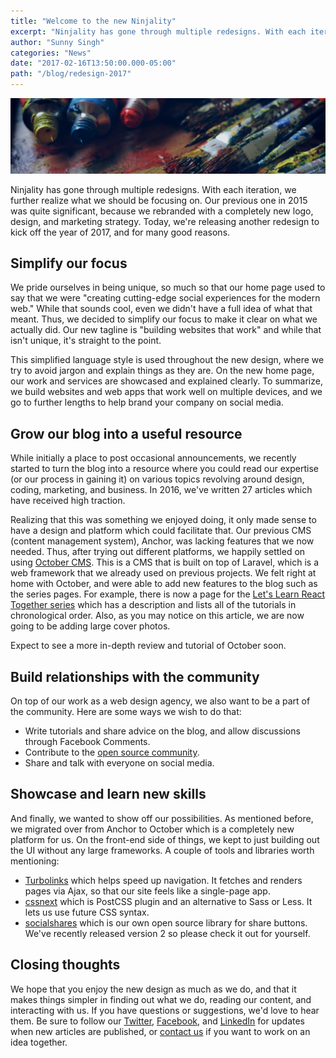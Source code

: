 ```yaml
---
title: "Welcome to the new Ninjality"
excerpt: "Ninjality has gone through multiple redesigns. With each iteration, we further realize what we should be focusing on. Our previous one in 2015 was quite significant, because we rebranded with a completely new logo, design, and marketing strategy. Today, we're releasing another redesign to kick off the year of 2017, and for many good reasons."
author: "Sunny Singh"
categories: "News"
date: "2017-02-16T13:50:00.000-05:00"
path: "/blog/redesign-2017"
---
```


![Cover image of paint and paint brushes laid out on a table](./images/cover.jpg)

Ninjality has gone through multiple redesigns. With each iteration, we further realize what we should be focusing on. Our previous one in 2015 was quite significant, because we rebranded with a completely new logo, design, and marketing strategy. Today, we're releasing another redesign to kick off the year of 2017, and for many good reasons.

## Simplify our focus

We pride ourselves in being unique, so much so that our home page used to say that we were "creating cutting-edge social experiences for the modern web." While that sounds cool, even we didn't have a full idea of what that meant. Thus, we decided to simplify our focus to make it clear on what we actually did. Our new tagline is "building websites that work" and while that isn't unique, it's straight to the point.

This simplified language style is used throughout the new design, where we try to avoid jargon and explain things as they are. On the new home page, our work and services are showcased and explained clearly. To summarize, we build websites and web apps that work well on multiple devices, and we go to further lengths to help brand your company on social media.

## Grow our blog into a useful resource

While initially a place to post occasional announcements, we recently started to turn the blog into a resource where you could read our expertise (or our process in gaining it) on various topics revolving around design, coding, marketing, and business. In 2016, we've written 27 articles which have received high traction.

Realizing that this was something we enjoyed doing, it only made sense to have a design and platform which could facilitate that. Our previous CMS (content management system), Anchor, was lacking features that we now needed. Thus, after trying out different platforms, we happily settled on using [October CMS](http://octobercms.com/). This is a CMS that is built on top of Laravel, which is a web framework that we already used on previous projects. We felt right at home with October, and were able to add new features to the blog such as the series pages. For example, there is now a page for the [Let's Learn React Together series](/blog/series/lets-learn-react-together) which has a description and lists all of the tutorials in chronological order. Also, as you may notice on this article, we are now going to be adding large cover photos.

Expect to see a more in-depth review and tutorial of October soon.

## Build relationships with the community

On top of our work as a web design agency, we also want to be a part of the community. Here are some ways we wish to do that:

- Write tutorials and share advice on the blog, and allow discussions through Facebook Comments.
- Contribute to the [open source community](/opensource).
- Share and talk with everyone on social media.

## Showcase and learn new skills

And finally, we wanted to show off our possibilities. As mentioned before, we migrated over from Anchor to October which is a completely new platform for us. On the front-end side of things, we kept to just building out the UI without any large frameworks. A couple of tools and libraries worth mentioning:

- [Turbolinks](https://github.com/turbolinks/turbolinks) which helps speed up navigation. It fetches and renders pages via Ajax, so that our site feels like a single-page app.
- [cssnext](http://cssnext.io/) which is PostCSS plugin and an alternative to Sass or Less. It lets us use future CSS syntax.
- [socialshares](https://socialshar.es/) which is our own open source library for share buttons. We've recently released version 2 so please check it out for yourself.

## Closing thoughts

We hope that you enjoy the new design as much as we do, and that it makes things simpler in finding out what we do, reading our content, and interacting with us. If you have questions or suggestions, we'd love to hear them. Be sure to follow our [Twitter](https://twitter.com/NinjalityDesign), [Facebook](https://www.facebook.com/NinjalityDesign), and [LinkedIn](https://www.linkedin.com/company/ninjality) for updates when new articles are published, or [contact us](/contact) if you want to work on an idea together.
